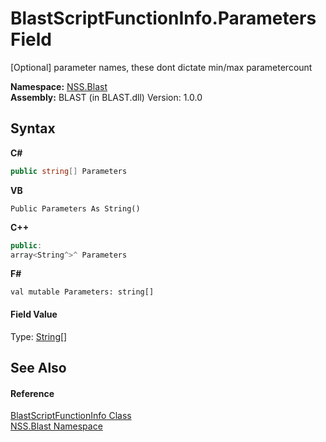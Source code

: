 # BlastScriptFunctionInfo.Parameters Field
 

[Optional] parameter names, these dont dictate min/max parametercount

**Namespace:**&nbsp;<a href="88b55311-4a89-0894-e27a-e157e443c7f7.md">NSS.Blast</a><br />**Assembly:**&nbsp;BLAST (in BLAST.dll) Version: 1.0.0

## Syntax

**C#**<br />
``` C#
public string[] Parameters
```

**VB**<br />
``` VB
Public Parameters As String()
```

**C++**<br />
``` C++
public:
array<String^>^ Parameters
```

**F#**<br />
``` F#
val mutable Parameters: string[]
```


#### Field Value
Type: <a href="https://docs.microsoft.com/dotnet/api/system.string" target="_blank" rel="noopener noreferrer">String</a>[]

## See Also


#### Reference
<a href="35bc9cb6-da4c-534d-4c2a-2a3eef40d203.md">BlastScriptFunctionInfo Class</a><br /><a href="88b55311-4a89-0894-e27a-e157e443c7f7.md">NSS.Blast Namespace</a><br />